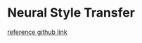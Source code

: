 # Neural Style Transfer

[reference github link](https://github.com/gordicaleksa/pytorch-neural-style-transfer)